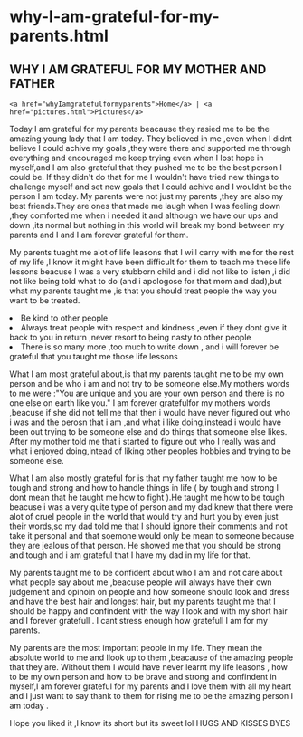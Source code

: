 # why-I-am-grateful-for-my-parents.html
 <html>
      

 <h2> WHY I AM GRATEFUL FOR MY MOTHER AND FATHER </h2>
    <link rel='stylesheet' type='text/css' href= 'index.css'>
	
	
	<a href="whyIamgratefulformyparents">Home</a> | <a href="pictures.html">Pictures</a> 	
<p>
   Today I am grateful for my parents beacause they rasied me to be the amazing young lady that I am today.
   They believed in me ,even when I didnt believe I could achive my goals ,they were there and supported me through everything and encouraged me keep trying even when I lost hope in myself,and I am also grateful that they pushed me to be the best person I could be.
   If they didn't do that for me I wouldn't have tried new things to challenge myself and set new goals that I could achive and I wouldnt be the person I am today.
   My parents were not just my parents ,they are also my best friends.They are ones that made me laugh when I was feeling down ,they comforted me when i needed it and although we have our ups and down ,its normal but nothing in this world will break my bond between my parents and I and I am forever grateful for them.
   </p> 
<p> 
My parents tuaght me alot of life leasons that I will carry with me for the rest of my life ,I know it might have been difficult for them to teach me these life lessons beacuse I was a very stubborn child and i did not like to listen ,i did not like being told what to do (and i apologose for that mom and dad),but what my parents taught me ,is that you should treat people the way you want to be treated.
 
 <li> Be kind to other people</li>
 <li> Always treat people with respect and kindness ,even if they dont give it back to you in return ,never resort to being nasty to other people</li>
  <li> There is so many more ,too much to write down , and i will forever be grateful that you taught me those life lessons</li>
</p>
<p> 
  What I am most grateful about,is that my parents taught me to be my own person and be who i am and not try to be someone else.My mothers words to me were :"You are unique and you are your own person and there is no one else on earth like you."
  I am forever gratefulfor my mothers words ,beacuse if she did not tell me that then i would have never figured out who i was and the perosn that i am ,and what i like doing,instead i would have been out trying to be someone else and do things that someone else likes.
  After my mother told me that i started to figure out who  I really was and what i enjoyed doing,intead of liking other peoples hobbies and trying to be someone else.
  </p>
  <p> What I am also mostly grateful for is that my father taught me how to be tough and strong and how to handle things in life ( by tough and strong I dont mean that he taught me how to fight ).He taught me how to be tough beacuse i was a very quite type of person 
      and my dad knew that there were alot of cruel people in the world that would try and hurt you by even just their words,so my dad told me that I should ignore their comments and not take it personal and that soemone would only be mean to someone because they are jealous of that person.
	  He showed me that you should be strong and tough and i am grateful that I have my dad in my life for that.
	  </p>
<p> 
   My parents taught me to be confident about who I am and not care about what people say about me ,beacuse people will always have their own judgement and opinoin on people and how someone should look and dress and have the best hair and longest hair,
   but my parents taught me that I should be happy and confindent with the way I look and with my short hair and I forever gratefull . I cant stress enough how gratefull I am for my parents.



<P> 
   My parents are the most important people in my life. They mean the absolute world to me and Ilook up to them ,beacause of the amazing people that they are.
   Without them I would have never learnt my life leasons , how to be my own person and how to be brave and strong and confindent in myself,I am forever grateful for my parents and I love them with all my heart and I just want to say thank to them for rising me to be the amazing person I am today .
   
   Hope you liked it ,I know its short but its sweet lol
   HUGS AND KISSES BYES
   </p>
   
  
   
   <footer></footer>
</html>

